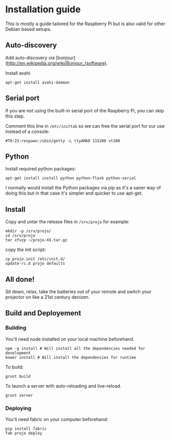 # Installation guide

This is mostly a guide tailored for the Raspberry Pi but is also valid for
other Debian based setups.

## Auto-discovery

Add auto-discovery via [bonjour](http://en.wikipedia.org/wiki/Bonjour_(software).

Install avahi

    apt-get install avahi-daemon

## Serial port

If you are not using the built-in serial port of the Raspberry Pi, you can skip
this step.

Comment this line in `/etc/inittab` so we can free the serial port for our use instead of a console:

    #T0:23:respawn:/sbin/getty -L ttyAMA0 115200 vt100

## Python

Install required python packages:

    apt-get install install python python-flask python-serial

I normally would install the Python packages via pip as it's a saner way of
doing this but in that case it's simpler and quicker to use apt-get.

## Install

Copy and untar the release files in `/srv/projo` for example:

    mkdir -p /srv/projo/
    cd /srv/projo
    tar xfvzp ~/projo-XX.tar.gz

copy the init script:

    cp projo.init /etc/init.d/
    update-rc.d projo defaults

## All done!

Sit down, relax, take the batteries out of your remote and switch your
projector on like a 21st century denizen.

## Build and Deployement

### Building

You'll need node installed on your local machine beforehand.

    npm -g install # Will install all the dependencies needed for development
    bower install # Will install the dependencies for runtime

To build:

    grunt build

To launch a server with auto-reloading and live-reload.

    grunt server

### Deploying

You'll need fabric on your computer beforehand:

    pip install fabric
    fab projo deploy
